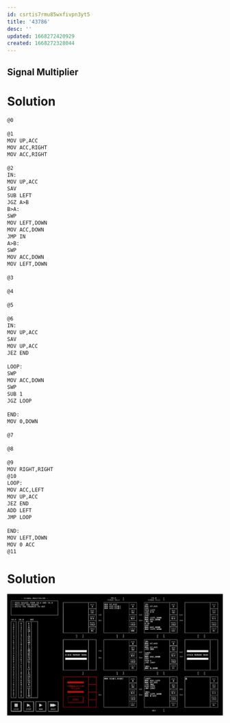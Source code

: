 ```yaml
---
id: csrtis7rmu85wxfivpn3yt5
title: '43786'
desc: ''
updated: 1668272420929
created: 1668272328044
---
```

## Signal Multiplier

# Solution

```
@0

@1
MOV UP,ACC
MOV ACC,RIGHT
MOV ACC,RIGHT

@2
IN: 
MOV UP,ACC
SAV
SUB LEFT
JGZ A>B
B>A:
SWP
MOV LEFT,DOWN
MOV ACC,DOWN
JMP IN
A>B:
SWP
MOV ACC,DOWN
MOV LEFT,DOWN

@3

@4

@5

@6
IN:
MOV UP,ACC
SAV
MOV UP,ACC
JEZ END

LOOP:
SWP
MOV ACC,DOWN
SWP
SUB 1
JGZ LOOP

END: 
MOV 0,DOWN

@7

@8

@9
MOV RIGHT,RIGHT
@10
LOOP:
MOV ACC,LEFT
MOV UP,ACC
JEZ END
ADD LEFT
JMP LOOP

END: 
MOV LEFT,DOWN
MOV 0 ACC
@11

```

# Solution

![](/assets/images/2022-11-12-22-30-17.png)
